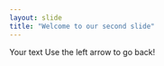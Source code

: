 ```yaml
---
layout: slide
title: "Welcome to our second slide"
---
```


Your text
Use the left arrow to go back!
